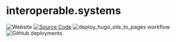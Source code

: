 # interoperable.systems

![Website](https://img.shields.io/website?url=https%3A%2F%2Finteroperable.systems)
[![Source Code](https://img.shields.io/badge/source-GitHub-blue.svg?style=flat)](https://github.com/interoperable/interopable.systems)
![deploy_hugo_site_to_pages workflow](https://github.com/interoperable/interoperable.systems/actions/workflows/deploy_hugo_site_to_pages.yml/badge.svg?label=build&style=flat-square&branch=main)
![GitHub deployments](https://img.shields.io/github/deployments/interoperable/interoperable.systems/github-pages)
